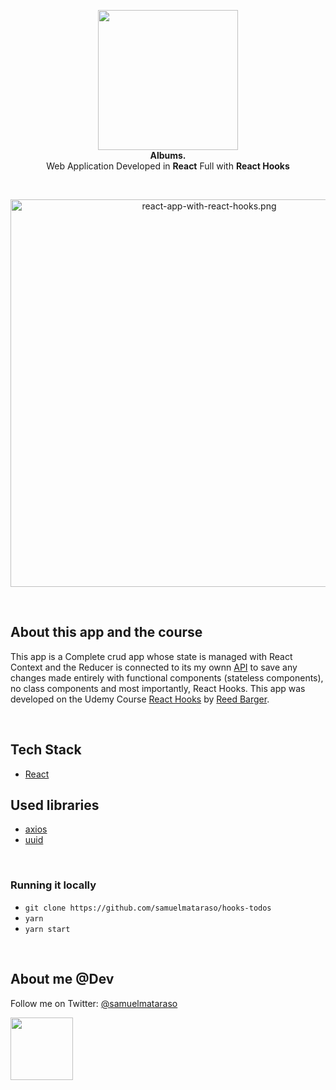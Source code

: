<!-- header section -->
<p align="center">
  <img src="https://i.imgur.com/nsHh4Tq.jpg" height="224" /><br/>
  <span><b>Albums.</b></span><br/>
  <span>Web Application Developed in <b>React</b> Full with <b>React Hooks</b></span><br/>

</p>
<!-- header section END -->

<br/>
<!-- show case/gif section -->
<p align="center">
    <img alt="react-app-with-react-hooks.png" height="620" src="https://i.imgur.com/GagQslt.png" />
</p>
<!-- show case/gif section END -->

<br/>

<!-- about app and course section -->

## About this app and the course

This app is a Complete crud app whose state is managed with React Context and the Reducer is connected to its my ownn [API](https://github.com/samuelmataraso/hooks-todos-api) to save any changes made entirely with functional components (stateless components), no class components and most importantly, React Hooks.
This app was developed on the Udemy Course [React Hooks](https://www.udemy.com/react-hooks/) by [Reed Barger](https://www.udemy.com/user/reed-barger//).

<br/>

## Tech Stack

- [React](https://reactjs.org/)

## Used libraries

- [axios](https://github.com/axios/axios)
- [uuid](https://github.com/kelektiv/node-uuid)

<br/>

### Running it locally

- `git clone https://github.com/samuelmataraso/hooks-todos`
- `yarn`
- `yarn start`
  <!-- about app and course section END -->

<br/>

<!-- about me -->

## About me @Dev

Follow me on Twitter: [@samuelmataraso](https://twitter.com/samuelmataraso)

<a href="https://twitter.com/samuelmataraso" target="_blank">
<img src="https://twitter.com/samuelmataraso/profile_image?size=original" height="100" /></a>

<!-- about me  END -->
